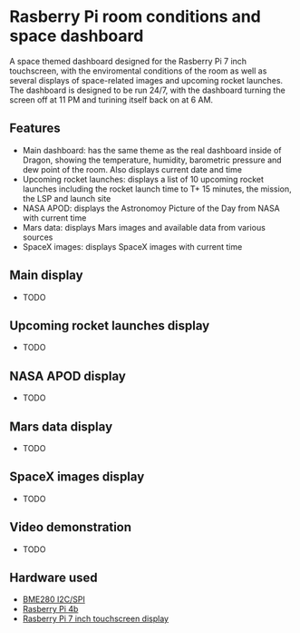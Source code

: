 # Rasberry Pi room conditions and space dashboard
A space themed dashboard designed for the Rasberry Pi 7 inch touchscreen, with the enviromental conditions of the room as well as several displays of space-related images and upcoming rocket launches. The dashboard is designed to be run 24/7, with the dashboard turning the screen off at 11 PM and turining itself back on at 6 AM.
## Features
- Main dashboard: has the same theme as the real dashboard inside of Dragon, showing the temperature, humidity, barometric pressure and dew point of the room. Also displays current date and time
- Upcoming rocket launches: displays a list of 10 upcoming rocket launches including the rocket launch time to T+ 15 minutes, the mission, the LSP and launch site
- NASA APOD: displays the Astronomoy Picture of the Day from NASA with current time
- Mars data: displays Mars images and available data from various sources
- SpaceX images: displays SpaceX images with current time
## Main display
- TODO
## Upcoming rocket launches display
- TODO
## NASA APOD display
- TODO
## Mars data display
- TODO
## SpaceX images display
- TODO
## Video demonstration
- TODO
## Hardware used
- [BME280 I2C/SPI](https://learn.adafruit.com/adafruit-bme280-humidity-barometric-pressure-temperature-sensor-breakout/downloads)
- [Rasberry Pi 4b](https://www.raspberrypi.com/products/raspberry-pi-4-model-b/)
- [Rasberry Pi 7 inch touchscreen display](https://www.raspberrypi.com/products/raspberry-pi-touch-display/)

